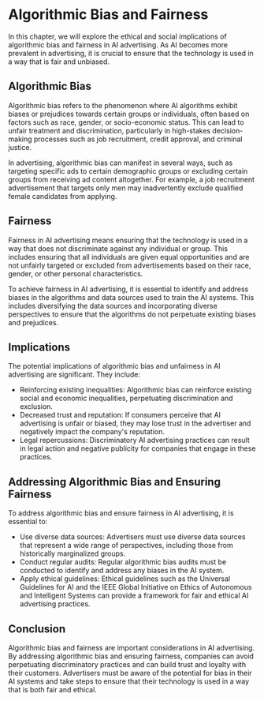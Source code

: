 Algorithmic Bias and Fairness
==============================================================================================

In this chapter, we will explore the ethical and social implications of algorithmic bias and fairness in AI advertising. As AI becomes more prevalent in advertising, it is crucial to ensure that the technology is used in a way that is fair and unbiased.

Algorithmic Bias
----------------

Algorithmic bias refers to the phenomenon where AI algorithms exhibit biases or prejudices towards certain groups or individuals, often based on factors such as race, gender, or socio-economic status. This can lead to unfair treatment and discrimination, particularly in high-stakes decision-making processes such as job recruitment, credit approval, and criminal justice.

In advertising, algorithmic bias can manifest in several ways, such as targeting specific ads to certain demographic groups or excluding certain groups from receiving ad content altogether. For example, a job recruitment advertisement that targets only men may inadvertently exclude qualified female candidates from applying.

Fairness
--------

Fairness in AI advertising means ensuring that the technology is used in a way that does not discriminate against any individual or group. This includes ensuring that all individuals are given equal opportunities and are not unfairly targeted or excluded from advertisements based on their race, gender, or other personal characteristics.

To achieve fairness in AI advertising, it is essential to identify and address biases in the algorithms and data sources used to train the AI systems. This includes diversifying the data sources and incorporating diverse perspectives to ensure that the algorithms do not perpetuate existing biases and prejudices.

Implications
------------

The potential implications of algorithmic bias and unfairness in AI advertising are significant. They include:

* Reinforcing existing inequalities: Algorithmic bias can reinforce existing social and economic inequalities, perpetuating discrimination and exclusion.
* Decreased trust and reputation: If consumers perceive that AI advertising is unfair or biased, they may lose trust in the advertiser and negatively impact the company's reputation.
* Legal repercussions: Discriminatory AI advertising practices can result in legal action and negative publicity for companies that engage in these practices.

Addressing Algorithmic Bias and Ensuring Fairness
-------------------------------------------------

To address algorithmic bias and ensure fairness in AI advertising, it is essential to:

* Use diverse data sources: Advertisers must use diverse data sources that represent a wide range of perspectives, including those from historically marginalized groups.
* Conduct regular audits: Regular algorithmic bias audits must be conducted to identify and address any biases in the AI system.
* Apply ethical guidelines: Ethical guidelines such as the Universal Guidelines for AI and the IEEE Global Initiative on Ethics of Autonomous and Intelligent Systems can provide a framework for fair and ethical AI advertising practices.

Conclusion
----------

Algorithmic bias and fairness are important considerations in AI advertising. By addressing algorithmic bias and ensuring fairness, companies can avoid perpetuating discriminatory practices and can build trust and loyalty with their customers. Advertisers must be aware of the potential for bias in their AI systems and take steps to ensure that their technology is used in a way that is both fair and ethical.
